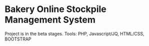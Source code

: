 # Bakery Online Stockpile Management System
Project is in the beta stages.
Tools: PHP, Javascript/JQ, HTML/CSS, BOOTSTRAP
